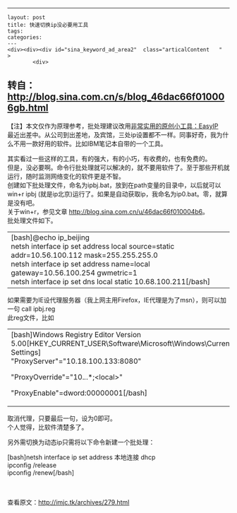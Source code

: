 ---
    layout: post
    title: 快速切换ip没必要用工具
    tags:
    categories:
    ---
    <div><div><div id="sina_keyword_ad_area2"  class="articalContent   "  >
			<div>
<h2>转自：<a rel="nofollow" HREF="http://blog.sina.com.cn/s/blog_46dac66f010006gb.html"  >http://blog.sina.com.cn/s/blog_46dac66f010006gb.html</A></H2>
</DIV>
<div>【注】本文仅作为原理参考，批处理建议改用<a TARGET="_blank" rel="nofollow" HREF="http://blog.sina.com.cn/u/46dac66f010008aa"  >非常实用的原创小工具：EasyIP</A><br />
最近出差中。从公司到出差地，及宾馆，三处ip设置都不一样。同事好奇，我为什么不用一款好用的软件。比如IBM笔记本自带的一个工具。<br />

其实看过一些这样的工具，有的强大，有的小巧，有收费的，也有免费的。<br />
但是，没必要啊。命令行批处理就可以解决的，就不要用软件了。至于那些开机就运行，随时监测网络变化的软件更是不智。<br />
创建如下批处理文件，命名为ipbj.bat，放到在path变量的目录中，以后就可以win+r ipbj
(就是ip北京)运行了。如果是自动获取ip，我命名为ip0.bat。零，就算是没有吧。<br />
关于win+r，参见文章 <a TARGET="_blank" rel="nofollow" HREF="http://blog.sina.com.cn/u/46dac66f010004b6"  >http://blog.sina.com.cn/u/46dac66f010004b6</A>。<br />
批处理文件如下。
<table ALIGN="center"  >
<tbody>
<tr>
<td>[bash]@echo ip_beijing<br />
netsh interface ip set address local source=static
addr=10.56.100.112 mask=255.255.255.0<br />
netsh interface ip set address name=local gateway=10.56.100.254
gwmetric=1<br />
netsh interface ip set dns local static 10.68.100.211[/bash]</TD>
</TR>

</TABLE>
<p>如果需要为IE设代理服务器（我上网主用Firefox，IE代理是为了msn），则可以加一句 call
ipbj.reg<br />
此reg文件，比如</P>
<table ALIGN="center"  >
<tbody>
<tr>
<td>[bash]Windows Registry Editor Version
5.00[HKEY_CURRENT_USER\Software\Microsoft\Windows\CurrentVersion\Internet
Settings]<br />
&quot;ProxyServer&quot;=&quot;10.18.100.133:8080&quot;<br />

&quot;ProxyOverride&quot;=&quot;10.*.*.*;&lt;local&gt;&quot;<br />

&quot;ProxyEnable&quot;=dword:00000001[/bash]</TD>
</TR>

</TABLE>
<p>取消代理，只要最后一句，设为0即可。<br />
个人觉得，比软件清楚多了。</P>
</DIV>
<div>另外需切换为动态ip只需将以下命令新建一个批处理：</DIV>
<div>
<p>[bash]netsh interface ip set address 本地连接 dhcp<br />
ipconfig /release<br />
ipconfig /renew[/bash]</P>
</DIV>
<p><br />
<br />
查看原文：<a rel="nofollow" HREF="http://imjc.tk/archives/279.html"  >http://imjc.tk/archives/279.html</A></P>							
		</div></div></div>
    
